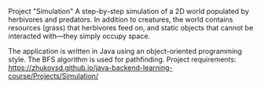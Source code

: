 Project "Simulation"
A step-by-step simulation of a 2D world populated by herbivores and predators. In addition to creatures, the world contains resources (grass) that herbivores feed on, and static objects that cannot be interacted with—they simply occupy space.

The application is written in Java using an object-oriented programming style. The BFS algorithm is used for pathfinding.
Project requirements: https://zhukovsd.github.io/java-backend-learning-course/Projects/Simulation/

